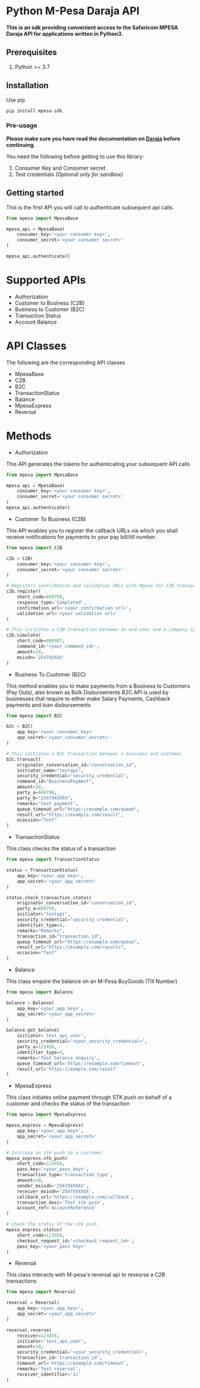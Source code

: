 # Python M-Pesa Daraja API
**This is an sdk providing convenient access to the Safaricom MPESA Daraja API for applications written in Python3.**

## Prerequisites
1. Python >= 3.7

## Installation
Use pip

```shell
pip install mpesa-sdk
```

### Pre-usage
**Please make sure you have read the documentation on [Daraja](https://developer.safaricom.co.ke/home) before continuing.**

You need the following before getting to use this library:
1. Consumer Key and Consumer secret
2. Test credentials *(Optional only for sandbox)*

## Getting started
This is the first API you will call to authenticate subsequent api calls.
```python
from mpesa import MpesaBase

mpesa_api = MpesaBase(
    consumer_key='<your consumer key>',
    consumer_secret='<your consumer secret>'
)

mpesa_api.authenticate()
```

# Supported APIs
* Authorization
* Customer to Business (C2B)
* Business to Customer (B2C)
* Transaction Status
* Account Balance

# API Classes
The following are the corresponding API classes
* MpesaBase
* C2B
* B2C
* TransactionStatus
* Balance
* MpesaExpress
* Reversal

# Methods

* Authorization

This API generates the tokens for authenticating your subsequent API calls

````Python
from mpesa import MpesaBase

mpesa_api = MpesaBase(
    consumer_key='<your consumer key>',
    consumer_secret='<your consumer secret>'
)
mpesa_api.authenticate()
````

* Customer To Business (C2B)

This API enables you to register the callback URLs via which you shall receive notifications for payments to your pay bill/till number.

````python
from mpesa import C2B

c2b = C2B(
    consumer_key='<your consumer key>',
    consumer_secret='<your consumer secret>'
)

# Registers confirmation and validation URLs with Mpesa for C2B transactions.
c2b.register(
    short_code=600798,
    response_type='Completed',
    confirmation_url='<your confirmation url>',
    validation_url='<your validation url>'
)

# This initiates a C2B transaction between an end-user and a company (paybill or till number)
c2b.simulate(
    short_code=600987,
    command_id='<your_command_id>',
    amount=10,
    msisdn='2547XXXXX'
)
````

* Business To Customer (B2C)

This method enables you to make payments from a Business to Customers (Pay Outs), also known as Bulk Disbursements
B2C API is used by businesses that require to either make Salary Payments, Cashback payments and loan disbursements

````python
from mpesa import B2C

b2c = B2C(
    app_key='<your_consumer_key>'
    app_secret='<your_consumer_secret>'
)

# This initiates a B2C transaction between a business and customer
b2c.transact(
    originator_conversation_id="conversation_id",
    initiator_name="testapi",
    security_credential="security_credential",
    command_id="BusinessPayment",
    amount=10,
    party_a=600798,
    party_b="2547XXXXXX",
    remarks="test payment",
    queue_timeout_url="https://example.com/queue",
    result_url="https://example.com/result",
    ocassion="Test"
)
````

* TransactionStatus

This class checks the status of a transaction

````python
from mpesa import TransactionStatus

status = TransactionStatus(
    app_key='<your_app_key>',
    app_secret='<your_app_secret>'
)

status.check_transaction_status(
    originator_conversation_id="conversation_id",
    party_a=600798,
    initiator="testapi",
    security_credential="security_credential",
    identifier_type=4,
    remarks="Remarks",
    transaction_id="transaction_id",
    queue_timeout_url="https://example.com/queue",
    result_url="https://example.com/results",
    occasion="Test"
)
````

* Balance

This class enquire the balance on an M-Pesa BuyGoods (Till Number)

````python
from mpesa import Balance

balance = Balance(
    app_key='<your_app_key>',
    app_secret='<your_app_secret>'
)

balance.get_balance(
    initiator='test_api_user',
    security_credential='<your_security_credential>',
    party_a=123456,
    identifier_type=4,
    remarks='Test balance enquiry',
    queue_timeout_url='https://example.com/timeout',
    result_url='https://exmple.com/result'
)
````

* MpesaExpress

This class initiates online payment through STK push on behalf of a customer
and checks the status of the transaction

````python
from mpesa import MpesaExpress

mpesa_express = MpesaExpress(
    app_key='<your_app_key>',
    app_secret='<your_app_secret>'
)

# Initiate an stk push to a customer
mpesa_express.stk_push(
    short_code=123456,
    pass_key='<your_pass_key>',
    transaction_type='transaction_type',
    amount=10,
    sender_msisdn='2547XXXXXX',
    receiver_msisdn='2547XXXXXX',
    callback_url='https://example.com/callback',
    transaction_desc='Test stk push',
    account_ref='AccountReference'
)

# Check the status of the stk push
mpesa_express.status(
    short_code=123456,
    checkout_request_id='<checkout_request_id>',
    pass_key='<your pass key>'
)
````

* Reversal

This class interacts with M-pesa's reversal api to
revesrse a C2B transactions

````python
from mpesa import Reversal

reversal = Reversal(
    app_key='<your_app_key>',
    app_secret='<your_app_secret>'
)

reversal.reverse(
    receiver=123456,
    initiator='test_api_user',
    amount=10,
    security_credential='<your_security_credential>',
    transaction_id='transaction_id',
    timeout_url='https://example.com/timeout',
    remarks='Test reversal',
    receiver_identifier='11'
)
````
